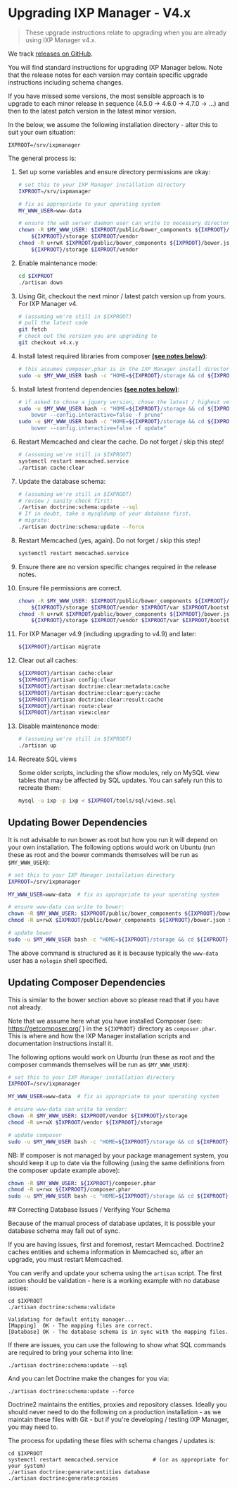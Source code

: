 # Upgrading IXP Manager - V4.x

> These upgrade instructions relate to upgrading when you are already using IXP Manager v4.x.

We track [releases on GitHub](https://github.com/inex/IXP-Manager/releases).

You will find standard instructions for upgrading IXP Manager below. Note that the release notes for each version may contain specific upgrade instructions including schema changes.

If you have missed some versions, the most sensible approach is to upgrade to each minor release in sequence (4.5.0 -> 4.6.0 -> 4.7.0 -> ...) and then to the latest patch version in the latest minor version.

In the below, we assume the following installation directory - alter this to suit your own situation:

```
IXPROOT=/srv/ixpmanager
```


The general process is:

1. Set up some variables and ensure directory permissions are okay:

    ```sh
    # set this to your IXP Manager installation directory
    IXPROOT=/srv/ixpmanager

    # fix as appropriate to your operating system
    MY_WWW_USER=www-data

    # ensure the web server daemon user can write to necessary directories:
    chown -R $MY_WWW_USER: $IXPROOT/public/bower_components ${IXPROOT}/bower.json \
        ${IXPROOT}/storage $IXPROOT/vendor
    chmod -R u+rwX $IXPROOT/public/bower_components ${IXPROOT}/bower.json         \
        ${IXPROOT}/storage $IXPROOT/vendor
    ```

2. Enable maintenance mode:

    ```sh
    cd $IXPROOT
    ./artisan down
    ```

3. Using Git, checkout the next minor / latest patch version up from yours. For IXP Manager v4.

    ```sh
    # (assuming we're still in $IXPROOT)
    # pull the latest code
    git fetch
    # check out the version you are upgrading to
    git checkout v4.x.y
    ```

4. Install latest required libraries from composer [**(see notes below)**](#updating-composer-dependancies):

    ```sh
    # this assumes composer.phar is in the IXP Manager install directory. YMMV - see notes below.
    sudo -u $MY_WWW_USER bash -c "HOME=${IXPROOT}/storage && cd ${IXPROOT} && php ./composer.phar install --no-dev --prefer-dist"
    ```

5. Install latest frontend dependencies [**(see notes below)**](#updating-bower-dependancies):

    ```sh
    # if asked to chose a jquery version, chose the latest / highest version offered
    sudo -u $MY_WWW_USER bash -c "HOME=${IXPROOT}/storage && cd ${IXPROOT} && \
        bower --config.interactive=false -f prune"
    sudo -u $MY_WWW_USER bash -c "HOME=${IXPROOT}/storage && cd ${IXPROOT} && \
        bower --config.interactive=false -f update"
    ```

6. Restart Memcached and clear the cache. Do not forget / skip this step!

    ```sh
    # (assuming we're still in $IXPROOT)
    systemctl restart memcached.service
    ./artisan cache:clear
    ```

7. Update the database schema:

    ```sh
    # (assuming we're still in $IXPROOT)
    # review / sanity check first:
    ./artisan doctrine:schema:update --sql
    # If in doubt, take a mysqldump of your database first.
    # migrate:
    ./artisan doctrine:schema:update --force
    ```

8. Restart Memcached (yes, again). Do not forget / skip this step!

    ```sh
    systemctl restart memcached.service
    ```

9. Ensure there are no version specific changes required in the release notes.

10. Ensure file permissions are correct.

    ```sh
    chown -R $MY_WWW_USER: $IXPROOT/public/bower_components ${IXPROOT}/bower.json \
        ${IXPROOT}/storage $IXPROOT/vendor $IXPROOT/var $IXPROOT/bootstrap/cache
    chmod -R u+rwX $IXPROOT/public/bower_components ${IXPROOT}/bower.json         \
        ${IXPROOT}/storage $IXPROOT/vendor $IXPROOT/var $IXPROOT/bootstrap/cache
    ```

11. For IXP Manager v4.9 (including upgrading to v4.9) and later:

    ```sh
    ${IXPROOT}/artisan migrate
    ```

12. Clear out all caches:

    ```sh
    ${IXPROOT}/artisan cache:clear
    ${IXPROOT}/artisan config:clear
    ${IXPROOT}/artisan doctrine:clear:metadata:cache
    ${IXPROOT}/artisan doctrine:clear:query:cache
    ${IXPROOT}/artisan doctrine:clear:result:cache
    ${IXPROOT}/artisan route:clear
    ${IXPROOT}/artisan view:clear
    ```

13. Disable maintenance mode:

    ```sh
    # (assuming we're still in $IXPROOT)
    ./artisan up
    ```
14. Recreate SQL views

    Some older scripts, including the sflow modules, rely on MySQL view tables that may be affected by SQL updates. You can safely run this to recreate them:

    ```sh
    mysql -u ixp -p ixp < $IXPROOT/tools/sql/views.sql
    ```

## Updating Bower Dependencies

It is not advisable to run bower as root but how you run it will depend on your own installation. The following options would work on Ubuntu (run these as root and the bower commands themselves will be run as `$MY_WWW_USER`):

```sh
# set this to your IXP Manager installation directory
IXPROOT=/srv/ixpmanager

MY_WWW_USER=www-data  # fix as appropriate to your operating system

# ensure www-data can write to bower:
chown -R $MY_WWW_USER: $IXPROOT/public/bower_components ${IXPROOT}/bower.json ${IXPROOT}/storage
chmod -R u+rwX $IXPROOT/public/bower_components ${IXPROOT}/bower.json ${IXPROOT}/storage

# update bower
sudo -u $MY_WWW_USER bash -c "HOME=${IXPROOT}/storage && cd ${IXPROOT} && bower --config.interactive=false -f update"
```

The above command is structured as it is because typically the `www-data` user has a `nologin` shell specified.


## Updating Composer Dependencies

This is similar to the bower section above so please read that if you have not already.

Note that we assume here what you have installed Composer (see: https://getcomposer.org/ ) in the `${IXPROOT}` directory as `composer.phar`. This is where and how the IXP Manager installation scripts and documentation instructions install it.

The following options would work on Ubuntu (run these as root and the composer commands themselves will be run as `$MY_WWW_USER`):

```sh
# set this to your IXP Manager installation directory
IXPROOT=/srv/ixpmanager

MY_WWW_USER=www-data  # fix as appropriate to your operating system

# ensure www-data can write to vendor:
chown -R $MY_WWW_USER: $IXPROOT/vendor ${IXPROOT}/storage
chmod -R u+rwX $IXPROOT/vendor ${IXPROOT}/storage

# update composer
sudo -u $MY_WWW_USER bash -c "HOME=${IXPROOT}/storage && cd ${IXPROOT} && php ./composer.phar install"
```

NB: If composer is not managed by your package management system, you should keep it up to date via the following (using the same definitions from the composer update example above):

```sh
chown -R $MY_WWW_USER: ${IXPROOT}/composer.phar
chmod -R u+rwx ${IXPROOT}/composer.phar
sudo -u $MY_WWW_USER bash -c "HOME=${IXPROOT}/storage && cd ${IXPROOT} && php ./composer.phar selfupdate"
```



## Correcting Database Issues / Verifying Your Schema

Because of the manual process of database updates, it is possible your database schema may fall out of sync.

If you are having issues, first and foremost, restart Memcached. Doctrine2 caches entities and schema information in Memcached so, after an upgrade, you must restart Memcached.

You can verify and update your schema using the `artisan` script. The first action should be validation - here is a working example with no database issues:

```
cd $IXPROOT
./artisan doctrine:schema:validate

Validating for default entity manager...
[Mapping]  OK - The mapping files are correct.
[Database] OK - The database schema is in sync with the mapping files.
```

If there are issues, you can use the following to show what SQL commands are required to bring your schema into line:

```
./artisan doctrine:schema:update --sql
```

And you can let Doctrine make the changes for you via:

```
./artisan doctrine:schema:update --force
```

Doctrine2 maintains the entities, proxies and repository classes. Ideally you should never need to do the following on a production installation - as we maintain these files with Git - but if you're developing / testing IXP Manager, you may need to.

The process for updating these files with schema changes / updates is:

```
cd $IXPROOT
systemctl restart memcached.service           # (or as appropriate for your system)
./artisan doctrine:generate:entities database
./artisan doctrine:generate:proxies
```
